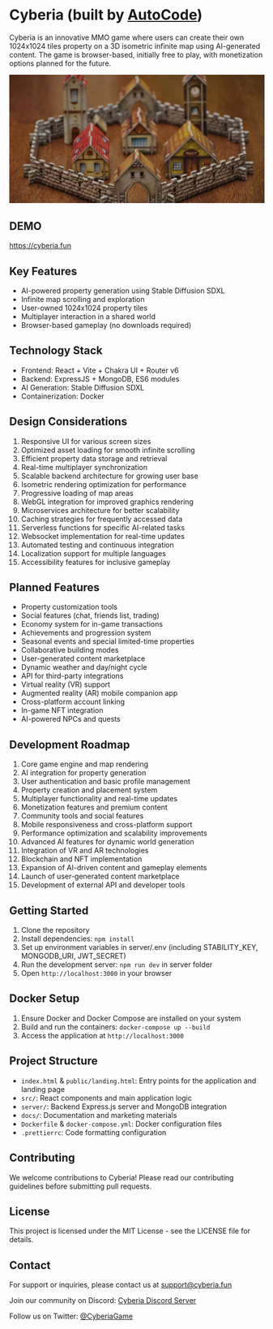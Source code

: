 # Cyberia (built by [AutoCode](https://autocode.work))

Cyberia is an innovative MMO game where users can create their own 1024x1024 tiles property on a 3D
isometric infinite map using AI-generated content. The game is browser-based, initially free to
play, with monetization options planned for the future.

![alt text](/public/hero.jpg)

## DEMO

https://cyberia.fun

## Key Features

-   AI-powered property generation using Stable Diffusion SDXL
-   Infinite map scrolling and exploration
-   User-owned 1024x1024 property tiles
-   Multiplayer interaction in a shared world
-   Browser-based gameplay (no downloads required)

## Technology Stack

-   Frontend: React + Vite + Chakra UI + Router v6
-   Backend: ExpressJS + MongoDB, ES6 modules
-   AI Generation: Stable Diffusion SDXL
-   Containerization: Docker

## Design Considerations

1. Responsive UI for various screen sizes
2. Optimized asset loading for smooth infinite scrolling
3. Efficient property data storage and retrieval
4. Real-time multiplayer synchronization
5. Scalable backend architecture for growing user base
6. Isometric rendering optimization for performance
7. Progressive loading of map areas
8. WebGL integration for improved graphics rendering
9. Microservices architecture for better scalability
10. Caching strategies for frequently accessed data
11. Serverless functions for specific AI-related tasks
12. Websocket implementation for real-time updates
13. Automated testing and continuous integration
14. Localization support for multiple languages
15. Accessibility features for inclusive gameplay

## Planned Features

-   Property customization tools
-   Social features (chat, friends list, trading)
-   Economy system for in-game transactions
-   Achievements and progression system
-   Seasonal events and special limited-time properties
-   Collaborative building modes
-   User-generated content marketplace
-   Dynamic weather and day/night cycle
-   API for third-party integrations
-   Virtual reality (VR) support
-   Augmented reality (AR) mobile companion app
-   Cross-platform account linking
-   In-game NFT integration
-   AI-powered NPCs and quests

## Development Roadmap

1. Core game engine and map rendering
2. AI integration for property generation
3. User authentication and basic profile management
4. Property creation and placement system
5. Multiplayer functionality and real-time updates
6. Monetization features and premium content
7. Community tools and social features
8. Mobile responsiveness and cross-platform support
9. Performance optimization and scalability improvements
10. Advanced AI features for dynamic world generation
11. Integration of VR and AR technologies
12. Blockchain and NFT implementation
13. Expansion of AI-driven content and gameplay elements
14. Launch of user-generated content marketplace
15. Development of external API and developer tools

## Getting Started

1. Clone the repository
2. Install dependencies: `npm install`
3. Set up environment variables in server/.env (including STABILITY_KEY, MONGODB_URI, JWT_SECRET)
4. Run the development server: `npm run dev` in server folder
5. Open `http://localhost:3000` in your browser

## Docker Setup

1. Ensure Docker and Docker Compose are installed on your system
2. Build and run the containers: `docker-compose up --build`
3. Access the application at `http://localhost:3000`

## Project Structure

-   `index.html` & `public/landing.html`: Entry points for the application and landing page
-   `src/`: React components and main application logic
-   `server/`: Backend Express.js server and MongoDB integration
-   `docs/`: Documentation and marketing materials
-   `Dockerfile` & `docker-compose.yml`: Docker configuration files
-   `.prettierrc`: Code formatting configuration

## Contributing

We welcome contributions to Cyberia! Please read our contributing guidelines before submitting pull
requests.

## License

This project is licensed under the MIT License - see the LICENSE file for details.

## Contact

For support or inquiries, please contact us at support@cyberia.fun

Join our community on Discord: [Cyberia Discord Server](https://discord.gg/Cyberiagame)

Follow us on Twitter: [@CyberiaGame](https://twitter.com/CyberiaGame)


